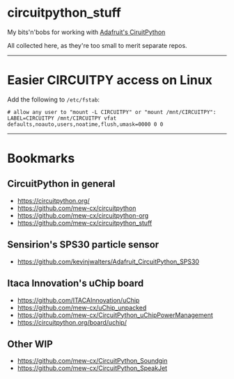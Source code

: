 # circuitpython_stuff
My bits'n'bobs for working with [Adafruit's CiruitPython](https://circuitpython.org/)

All collected here, as they're too small to merit separate repos.

--------------------------
# Easier CIRCUITPY access on Linux
Add the following to `/etc/fstab`:
```
# allow any user to "mount -L CIRCUITPY" or "mount /mnt/CIRCUITPY":
LABEL=CIRCUITPY /mnt/CIRCUITPY vfat defaults,noauto,users,noatime,flush,umask=0000 0 0
```
--------------------------

# Bookmarks

## CircuitPython in general
- https://circuitpython.org/
- https://github.com/mew-cx/circuitpython
- https://github.com/mew-cx/circuitpython-org
- https://github.com/mew-cx/circuitpython_stuff

## Sensirion's SPS30 particle sensor
- https://github.com/kevinjwalters/Adafruit_CircuitPython_SPS30

## Itaca Innovation's uChip board
- https://github.com/ITACAInnovation/uChip
- https://github.com/mew-cx/uChip_unpacked
- https://github.com/mew-cx/CircuitPython_uChipPowerManagement
- https://circuitpython.org/board/uchip/

## Other WIP
- https://github.com/mew-cx/CircuitPython_Soundgin
- https://github.com/mew-cx/CircuitPython_SpeakJet

